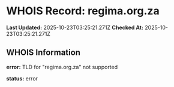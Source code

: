 # WHOIS Record: regima.org.za

**Last Updated:** 2025-10-23T03:25:21.271Z
**Checked At:** 2025-10-23T03:25:21.271Z

## WHOIS Information

**error:** TLD for "regima.org.za" not supported

**status:** error

